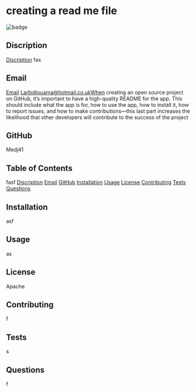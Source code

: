 
# creating a read me file
![badge](https://img.shields.io/badge/license-Apache-brightgreen)
## Discription
[Discription](#Discription)
fas
## Email
[Email](#Email)
Larbidjouama@hotmail.co.ukWhen creating an open source project on GitHub, it’s important to have a high-quality README for the app. This should include what the app is for, how to use the app, how to install it, how to report issues, and how to make contributions—this last part increases the likelihood that other developers will contribute to the success of the project
## GitHub
Medj41
## Table of Contents
fasf
[Discription](#Discription)
[Email](#Email)
[GitHub](#GitHub)
[Installation](#Installation)
[Usage](#Usage)
[License](#License)
[Contributing](#Contributing)
[Tests](#Tests)
[Questions](#Questions)
## Installation 
asf
## Usage 
as
## License 
Apache
## Contributing 
f
## Tests 
s
## Questions
f
